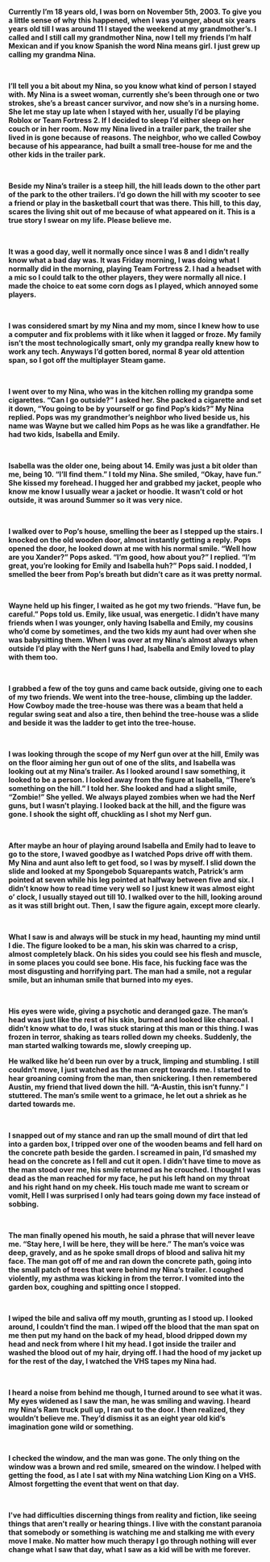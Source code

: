 **Currently I’m 18 years old, I was born on November 5th, 2003. To give you a little sense of why this happened, when I was younger, about six years years old till I was around 11 I stayed the weekend at my grandmother’s. I called and I still call my grandmother Nina, now I tell my friends I’m half Mexican and if you know Spanish the word Nina means girl. I just grew up calling my grandma Nina.**

&#x200B;

**I’ll tell you a bit about my Nina, so you know what kind of person I stayed with. My Nina is a sweet woman, currently she’s been through one or two strokes, she’s a breast cancer survivor, and now she’s in a nursing home. She let me stay up late when I stayed with her, usually I’d be playing Roblox or Team Fortress 2. If I decided to sleep I’d either sleep on her couch or in her room. Now my Nina lived in a trailer park, the trailer she lived in is gone because of reasons. The neighbor, who we called Cowboy because of his appearance, had built a small tree-house for me and the other kids in the trailer park.**

&#x200B;

**Beside my Nina’s trailer is a steep hill, the hill leads down to the other part of the park to the other trailers. I’d go down the hill with my scooter to see a friend or play in the basketball court that was there. This hill, to this day, scares the living shit out of me because of what appeared on it. This is a true story I swear on my life. Please believe me.**

&#x200B;

**It was a good day, well it normally once since I was 8 and I didn’t really know what a bad day was. It was Friday morning, I was doing what I normally did in the morning, playing Team Fortress 2. I had a headset with a mic so I could talk to the other players, they were normally all nice. I made the choice to eat some corn dogs as I played, which annoyed some players.**

&#x200B;

**I was considered smart by my Nina and my mom, since I knew how to use a computer and fix problems with it like when it lagged or froze. My family isn’t the most technologically smart, only my grandpa really knew how to work any tech. Anyways I’d gotten bored, normal 8 year old attention span, so I got off the multiplayer Steam game.**

&#x200B;

**I went over to my Nina, who was in the kitchen rolling my grandpa some cigarettes. “Can I go outside?” I asked her. She packed a cigarette and set it down, “You going to be by yourself or go find Pop’s kids?” My Nina replied. Pops was my grandmother’s neighbor who lived beside us, his name was Wayne but we called him Pops as he was like a grandfather. He had two kids, Isabella and Emily.**

&#x200B;

**Isabella was the older one, being about 14. Emily was just a bit older than me, being 10. “I’ll find them.” I told my Nina. She smiled, “Okay, have fun.” She kissed my forehead. I hugged her and grabbed my jacket, people who know me know I usually wear a jacket or hoodie. It wasn’t cold or hot outside, it was around Summer so it was very nice.**

&#x200B;

**I walked over to Pop’s house, smelling the beer as I stepped up the stairs. I knocked on the old wooden door, almost instantly getting a reply. Pops opened the door, he looked down at me with his normal smile. “Well how are you Xander?” Pops asked. “I’m good, how about you?” I replied. “I’m great, you’re looking for Emily and Isabella huh?” Pops said. I nodded, I smelled the beer from Pop’s breath but didn’t care as it was pretty normal.**

&#x200B;

**Wayne held up his finger, I waited as he got my two friends. “Have fun, be careful.” Pops told us. Emily, like usual, was energetic. I didn’t have many friends when I was younger, only having Isabella and Emily, my cousins who’d come by sometimes, and the two kids my aunt had over when she was babysitting them. When I was over at my Nina’s almost always when outside I’d play with the Nerf guns I had, Isabella and Emily loved to play with them too.**

&#x200B;

**I grabbed a few of the toy guns and came back outside, giving one to each of my two friends. We went into the tree-house, climbing up the ladder. How Cowboy made the tree-house was there was a beam that held a regular swing seat and also a tire, then behind the tree-house was a slide and beside it was the ladder to get into the tree-house.**

&#x200B;

**I was looking through the scope of my Nerf gun over at the hill, Emily was on the floor aiming her gun out of one of the slits, and Isabella was looking out at my Nina’s trailer. As I looked around I saw something, it looked to be a person. I looked away from the figure at Isabella, “There’s something on the hill.” I told her. She looked and had a slight smile, “Zombie!” She yelled. We always played zombies when we had the Nerf guns, but I wasn’t playing. I looked back at the hill, and the figure was gone. I shook the sight off, chuckling as I shot my Nerf gun.**

&#x200B;

**After maybe an hour of playing around Isabella and Emily had to leave to go to the store, I waved goodbye as I watched Pops drive off with them. My Nina and aunt also left to get food, so I was by myself. I slid down the slide and looked at my Spongebob Squarepants watch, Patrick’s arm pointed at seven while his leg pointed at halfway between five and six. I didn’t know how to read time very well so I just knew it was almost eight o’ clock, I usually stayed out till 10. I walked over to the hill, looking around as it was still bright out. Then, I saw the figure again, except more clearly.**

&#x200B;

**What I saw is and always will be stuck in my head, haunting my mind until I die. The figure looked to be a man, his skin was charred to a crisp, almost completely black. On his sides you could see his flesh and muscle, in some places you could see bone. His face, his fucking face was the most disgusting and horrifying part. The man had a smile, not a regular smile, but an inhuman smile that burned into my eyes.**

&#x200B;

**His eyes were wide, giving a psychotic and deranged gaze. The man’s head was just like the rest of his skin, burned and looked like charcoal. I didn’t know what to do, I was stuck staring at this man or this thing. I was frozen in terror, shaking as tears rolled down my cheeks. Suddenly, the man started walking towards me, slowly creeping up.** 

**He walked like he’d been run over by a truck, limping and stumbling. I still couldn’t move, I just watched as the man crept towards me. I started to hear groaning coming from the man, then snickering. I then remembered Austin, my friend that lived down the hill. “A-Austin, this isn’t funny.” I stuttered. The man’s smile went to a grimace, he let out a shriek as he darted towards me.** 

&#x200B;

**I snapped out of my stance and ran up the small mound of dirt that led into a garden box, I tripped over one of the wooden beams and fell hard on the concrete path beside the garden. I screamed in pain, I’d smashed my head on the concrete as I fell and cut it open. I didn’t have time to move as the man stood over me, his smile returned as he crouched. I thought I was dead as the man reached for my face, he put his left hand on my throat and his right hand on my cheek. His touch made me want to scream or vomit, Hell I was surprised I only had tears going down my face instead of sobbing.** 

&#x200B;

**The man finally opened his mouth, he said a phrase that will never leave me. “Stay here, I will be here, they will be here.” The man’s voice was deep, gravely, and as he spoke small drops of blood and saliva hit my face. The man got off of me and ran down the concrete path, going into the small patch of trees that were behind my Nina’s trailer. I coughed violently, my asthma was kicking in from the terror. I vomited into the garden box, coughing and spitting once I stopped.** 

&#x200B;

**I wiped the bile and saliva off my mouth, grunting as I stood up. I looked around, I couldn’t find the man. I wiped off the blood that the man spat on me then put my hand on the back of my head, blood dripped down my head and neck from where I hit my head. I got inside the trailer and washed the blood out of my hair, drying off. I had the hood of my jacket up for the rest of the day, I watched the VHS tapes my Nina had.** 

&#x200B;

**I heard a noise from behind me though, I turned around to see what it was. My eyes widened as I saw the man, he was smiling and waving. I heard my Nina’s Ram truck pull up, I ran out to the door. I then realized, they wouldn’t believe me. They’d dismiss it as an eight year old kid’s imagination gone wild or something.** 

&#x200B;

**I checked the window, and the man was gone. The only thing on the window was a brown and red smile, smeared on the window. I helped with getting the food, as I ate I sat with my Nina watching Lion King on a VHS. Almost forgetting the event that went on that day.**

&#x200B;

**I've had difficulties discerning things from reality and fiction, like seeing things that aren't really or hearing things. I live with the constant paranoia that somebody or something is watching me and stalking me with every move I make. No matter how much therapy I go through nothing will ever change what I saw that day, what I saw as a kid will be with me forever.**